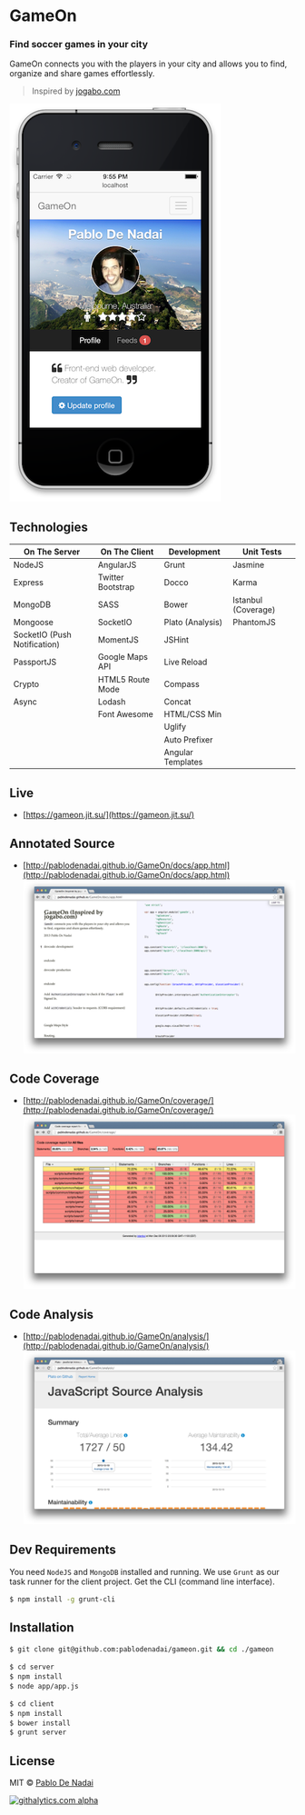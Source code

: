GameOn
======

### Find soccer games in your city
GameOn connects you with the players in your city and allows you to find, organize and share games effortlessly.

> Inspired by [jogabo.com](http://www.jogabo.com)

![Screenshot](/screenshot.png)

Technologies
------------
| On The Server                 | On The Client           | Development           | Unit Tests          |
| ----------------------------- | ----------------------- | --------------------- | ------------------- |
| NodeJS                        | AngularJS               | Grunt                 | Jasmine             |
| Express                       | Twitter Bootstrap       | Docco                 | Karma               |
| MongoDB                       | SASS                    | Bower                 | Istanbul (Coverage) |
| Mongoose                      | SocketIO                | Plato (Analysis)      | PhantomJS           |
| SocketIO (Push Notification)  | MomentJS                | JSHint                |                     |
| PassportJS                    | Google Maps API         | Live Reload           |                     |  
| Crypto                        | HTML5 Route Mode        | Compass               |                     |
| Async                         | Lodash                  | Concat                |                     |
|                               | Font Awesome            | HTML/CSS Min          |                     |
|                               |                         | Uglify                |                     |
|                               |                         | Auto Prefixer         |                     |
|                               |                         | Angular Templates     |                     |

Live
----
- [https://gameon.jit.su/](https://gameon.jit.su/)

Annotated Source
----------------
- [http://pablodenadai.github.io/GameOn/docs/app.html](http://pablodenadai.github.io/GameOn/docs/app.html)
![Annotated Source](/annotated-source.png)

Code Coverage
-------------
- [http://pablodenadai.github.io/GameOn/coverage/](http://pablodenadai.github.io/GameOn/coverage/)
![Code Coverage](/code-coverage.png)

Code Analysis
-------------
- [http://pablodenadai.github.io/GameOn/analysis/](http://pablodenadai.github.io/GameOn/analysis/)
![Code Analysis](/code-analysis.png)

Dev Requirements
------------
You need `NodeJS` and `MongoDB` installed and running.
We use `Grunt` as our task runner for the client project. Get the CLI (command line interface).

```bash
$ npm install -g grunt-cli
```

Installation
------------
```bash
$ git clone git@github.com:pablodenadai/gameon.git && cd ./gameon
```

```bash
$ cd server
$ npm install
$ node app/app.js
```

```bash
$ cd client
$ npm install
$ bower install
$ grunt server
```

License
-------
MIT © [Pablo De Nadai](http://www.twitter.com/pablodenadai)

[![githalytics.com alpha](https://cruel-carlota.pagodabox.com/7da1667e7af286435d4348d18b6a52a6 "githalytics.com")](http://githalytics.com/pablodenadai/GameOn)
